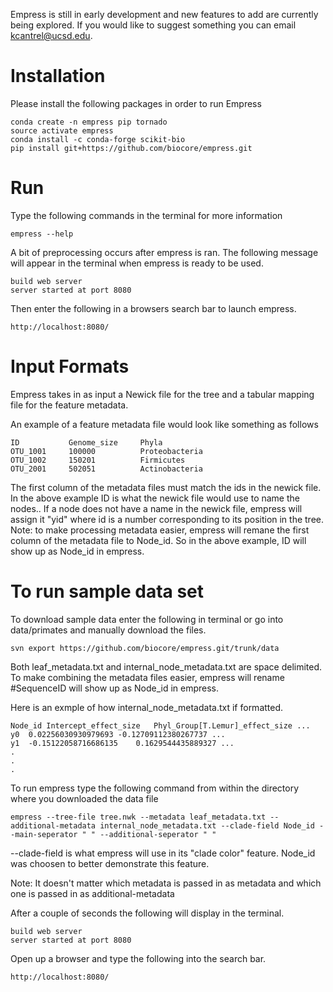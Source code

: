 Empress is still in early development and new features to add are currently being explored. If you would like to suggest
something you can email kcantrel@ucsd.edu.

# Installation
Please install the following packages in order to run Empress

```
conda create -n empress pip tornado
source activate empress
conda install -c conda-forge scikit-bio
pip install git+https://github.com/biocore/empress.git
```

# Run
Type the following commands in the terminal for more information

```
empress --help
```

A bit of preprocessing occurs after empress is ran. The following message will appear in the terminal when empress is ready
to be used. 

```
build web server
server started at port 8080
```

Then enter the following in a browsers search bar to launch empress.

```
http://localhost:8080/
```

# Input Formats
Empress takes in as input a Newick file for the tree and a tabular mapping file for the feature metadata.

An example of a feature metadata file would look like something as follows

```
ID           Genome_size     Phyla
OTU_1001     100000          Proteobacteria
OTU_1002     150201          Firmicutes
OTU_2001     502051          Actinobacteria
```
The first column of the metadata files must match the ids in the newick file. In the above example ID is what
the newick file would use to name the nodes..
If a node does not have a name in the newick file, empress will assign it "yid" where id is a number corresponding to its
position in the tree.
Note: to make processing metadata easier, empress will remane the first column of the metadata file to Node_id. So in the 
above example, ID will show up as Node_id in empress.

# To run sample data set
To download sample data enter the following in terminal or go into data/primates and manually download the files.

```
svn export https://github.com/biocore/empress.git/trunk/data
```

Both leaf_metadata.txt and internal_node_metadata.txt are space delimited. To make combining the metadata files easier,
empress will rename #SequenceID will show up as Node_id in empress.

Here is an exmple of how internal_node_metadata.txt if formatted.

```
Node_id Intercept_effect_size   Phyl_Group[T.Lemur]_effect_size ...
y0  0.02256030930979693 -0.12709112380267737 ...
y1  -0.15122058716686135    0.1629544435889327 ...
.
.
.
```

To run empress type the following command from within the directory where you downloaded the data file

```
empress --tree-file tree.nwk --metadata leaf_metadata.txt --additional-metadata internal_node_metadata.txt --clade-field Node_id --main-seperator " " --additional-seperator " "
```
--clade-field is what empress will use in its "clade color" feature. Node_id was choosen to better demonstrate this feature.

Note: It doesn't matter which metadata is passed in as metadata and which one is passed in as additional-metadata 

After a couple of seconds the following will display in the terminal.

```
build web server
server started at port 8080
```

Open up a browser and type the following into the search bar.

```
http://localhost:8080/
```
